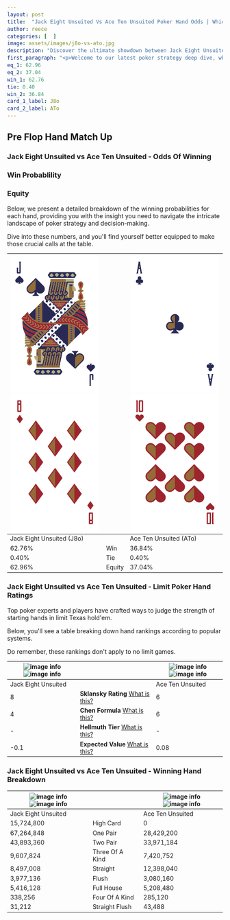 ```yaml
---
layout: post
title:  "Jack Eight Unsuited Vs Ace Ten Unsuited Poker Hand Odds | Which Is The Better Hand In Poker? A Complete Guide"
author: reece
categories: [  ]
image: assets/images/j8o-vs-ato.jpg
description: "Discover the ultimate showdown between Jack Eight Unsuited and Ace Ten Unsuited in poker! Uncover the odds, strategies, and scenarios where one hand triumphs over the other. Get ready to up your poker game with this thrilling analysis."
first_paragraph: "<p>Welcome to our latest poker strategy deep dive, where we're pitting two distinct hands against each other in a high-stakes showdown: Jack Eight Unsuited vs Ace Ten Unsuited.</p><p>In the dynamic world of poker, every decision counts, and knowing which hand holds the upper hand is key to your success at the table.</p><p>In this article, we'll dissect these two hands, explore the scenarios where one dominates the other, and equip you with the knowledge to make strategic choices that can tip the odds in your favor.</p><p>Get ready to unravel the intriguing dynamics of these poker hands and elevate your game to new heights.</p>"
eq_1: 62.96
eq_2: 37.04
win_1: 62.76
tie: 0.40
win_2: 36.84
card_1_label: J8o
card_2_label: ATo
---
```




[comment]: # (sp0)

## Pre Flop Hand Match Up

<div class="table hand-ratings" markdown="1"> 



### Jack Eight Unsuited vs Ace Ten Unsuited - Odds Of Winning


  
<div class="row graphs"> 
<div class="col-lg-6">
    <h3>Win Probablility</h3>
    <canvas id="WinChart"></canvas>
</div>
<div class="col-lg-6">
    <h3>Equity</h3>
    <canvas id="EquityChart"></canvas>
</div>
</div>

  Below, we present a detailed breakdown of the winning probabilities for each hand, providing you with the insight you need to navigate the intricate landscape of poker strategy and decision-making. 

Dive into these numbers, and you'll find yourself better equipped to make those crucial calls at the table.


    
| ![image info](assets/images/hand1/j.png) ![image info](assets/images/hand1/8o.png) |  | ![image info](assets/images/hand2/a.png) ![image info](assets/images/hand2/to.png) |
| -------- | -------- | -------- |
| Jack Eight Unsuited (J8o) |  | Ace Ten Unsuited (ATo) |
| 62.76% | Win | 36.84% |
| 0.40% | Tie | 0.40% |
| 62.96% | Equity | 37.04% |




[comment]: # (sp1)



### Jack Eight Unsuited vs Ace Ten Unsuited - Limit Poker Hand Ratings

Top poker experts and players have crafted ways to judge the strength of starting hands in limit Texas hold'em. 

Below, you'll see a table breaking down hand rankings according to popular systems. 

Do remember, these rankings don't apply to no limit games.


    
| ![image info](https://www.riverpairs.com/assets/images/hand1/j.png) ![image info](https://www.riverpairs.com/assets/images/hand1/8o.png) |  | ![image info](https://www.riverpairs.com/assets/images/hand2/a.png) ![image info](https://www.riverpairs.com/assets/images/hand2/to.png) |
| -------- | -------- | -------- |
| Jack Eight Unsuited |  | Ace Ten Unsuited |
| 8 | **Sklansky Rating** [What is this?](/sklansky-rating-explained) | 6 |
| 4 | **Chen Formula** [What is this?](/chen-formula-explained) | 6 |
| - | **Hellmuth Tier** [What is this?](/Hellmuth-tier-explained) | - |
| -0.1 | **Expected Value** [What is this?](/expected-value-explained) | 0.08 |




[comment]: # (sp2)



### Jack Eight Unsuited vs Ace Ten Unsuited - Winning Hand Breakdown


    
| ![image info](https://www.riverpairs.com/assets/images/hand1/j.png) ![image info](https://www.riverpairs.com/assets/images/hand1/8o.png) |  | ![image info](https://www.riverpairs.com/assets/images/hand2/a.png) ![image info](https://www.riverpairs.com/assets/images/hand2/to.png) |
| -------- | -------- | -------- |
| Jack Eight Unsuited |  | Ace Ten Unsuited |
| 15,724,800 | High Card | 0 |
| 67,264,848 | One Pair | 28,429,200 |
| 43,893,360 | Two Pair | 33,971,184 |
| 9,607,824 | Three Of A Kind | 7,420,752 |
| 8,497,008 | Straight | 12,398,040 |
| 3,977,136 | Flush | 3,080,160 |
| 5,416,128 | Full House | 5,208,480 |
| 338,256 | Four Of A Kind | 285,120 |
| 31,212 | Straight Flush | 43,488 |




[comment]: # (sp3)



</div>

[comment]: # (sp4)



[comment]: # (sp5)


